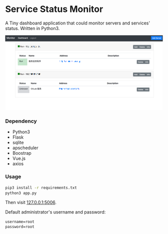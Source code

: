 # Service Status Monitor
A Tiny dashboard application that could monitor servers and services' status. Written in Python3.

![Screenshot](/screenshot.png)

### Dependency

- Python3
- Flask
- sqlite
- apscheduler
- Boostrap
- Vue.js
- axios

### Usage

```bash
pip3 install -r requirements.txt
python3 app.py
```

Then visit [127.0.0.1:5006](127.0.0.1:5006).


Default administrator's username and password:
```
username=root
password=root
```
